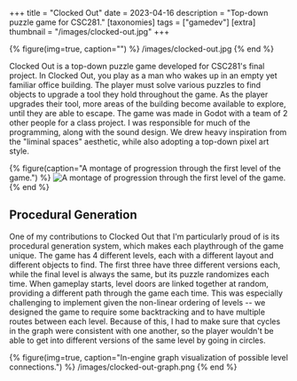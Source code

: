 +++
title = "Clocked Out"
date = 2023-04-16
description = "Top-down puzzle game for CSC281."
[taxonomies]
tags = ["gamedev"]
[extra]
thumbnail = "/images/clocked-out.jpg"
+++

{% figure(img=true, caption="") %}
/images/clocked-out.jpg
{% end %}

Clocked Out is a top-down puzzle game developed for CSC281's final project. In Clocked Out, you play as a man who wakes up in an empty yet familiar office building. The player must solve various puzzles to find objects to upgrade a tool they hold throughout the game. As the player upgrades their tool, more areas of the building become available to explore, until they are able to escape. The game was made in Godot with a team of 2 other people for a class project. I was responsible for much of the programming, along with the sound design. We drew heavy inspiration from the "liminal spaces" aesthetic, while also adopting a top-down pixel art style. 

{% figure(caption="A montage of progression through the first level of the game.") %}
![A montage of progression through the first level of the game.](/videos/crafting_montage.gif)
{% end %}

## Procedural Generation
One of my contributions to Clocked Out that I'm particularly proud of is its procedural generation system, which makes each playthrough of the game unique. The game has 4 different levels, each with a different layout and different objects to find. The first three have three different versions each, while the final level is always the same, but its puzzle randomizes each time. When gameplay starts, level doors are linked together at random, providing a different path through the game each time. This was especially challenging to implement given the non-linear ordering of levels -- we designed the game to require some backtracking and to have multiple routes between each level. Because of this, I had to make sure that cycles in the graph were consistent with one another, so the player wouldn't be able to get into different versions of the same level by going in circles. 

{% figure(img=true, caption="In-engine graph visualization of possible level connections.") %}
/images/clocked-out-graph.png
{% end %}
